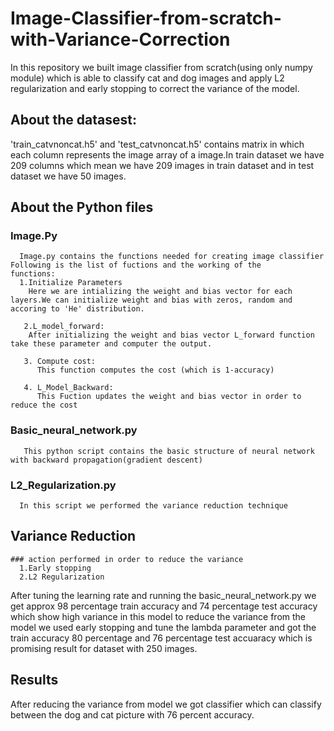 # Image-Classifier-from-scratch-with-Variance-Correction
 
In this repository we built image classifier from scratch(using only numpy module) which is able to classify cat and dog images and apply L2 regularization and early stopping to correct the variance of the model.

## About the datasest:
'train_catvnoncat.h5' and 'test_catvnoncat.h5' contains matrix in which each column represents the image array of a image.In train dataset we have 209 columns which mean we have 209 images in train dataset and in test dataset we have 50 images.


## About the Python files
  
  ### Image.Py
      Image.py contains the functions needed for creating image classifier Following is the list of fuctions and the working of the          functions:
      1.Initialize Parameters
        Here we are intializing the weight and bias vector for each layers.We can initialize weight and bias with zeros, random and       accoring to 'He' distribution.
       
       2.L_model_forward:
        After initializing the weight and bias vector L_forward function take these parameter and computer the output.
        
       3. Compute cost:
          This function computes the cost (which is 1-accuracy)
          
       4. L_Model_Backward:
          This Fuction updates the weight and bias vector in order to reduce the cost
   
   ### Basic_neural_network.py
       This python script contains the basic structure of neural network with backward propagation(gradient descent)
       
   ### L2_Regularization.py
      In this script we performed the variance reduction technique
       
  ## Variance Reduction
    ### action performed in order to reduce the variance
      1.Early stopping 
      2.L2 Regularization
  
  After tuning the learning rate and running the basic_neural_network.py we get approx 98 percentage train accuracy and 74 percentage test accuracy which show high variance in this model to reduce the variance from the model we used early stopping and tune the lambda parameter and got the train accuracy 80 percentage and 76 percentage test accuaracy  which is promising result for dataset with 250 images.
  
  
  
  ## Results
  
  After reducing the variance from model we got classifier which can classify between the dog and cat picture with 76 percent accuracy.
